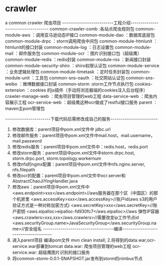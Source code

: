# crawler
a common crawler
爬虫项目
--------------------------工程介绍------------------------------------
common-crawler-comb :各站点爬虫规则包
common-module-aws ：调用亚马逊动态IP接口
common-module-dao ：数据库底层包
common-module-drpc ：storm调用爬虫中间包
common-module-htmlunit ：htmlunit的接口封装
common-module-log ：日志设置包
common-module-mail ：邮件服务包
common-module-ocr ：图片识别接口包（超级鹰）
common-module-redis ：redis封装
common-module-rss ：新闻接口封装
common-module-security-shiro ：shiro权限认证包
common-module-service ：业务逻辑处理包
common-module-timetask ：定时任务封装包
common-module-unit ：工具包
common-sns-oauth ：社交网站认证包
common-sns-weibo ：微博数据接口封装
common-storm    :storm工作节点执行包
cookies-extension ：cookies 的js插件（手动将浏览器端的cookies注入后台程序） 
crawler-manage-web ：爬虫项目管理的web工程
data-service-web ：爬虫内容展示工程
ocr-service-web ：超级鹰这种ocr做成了restful接口服务
parent ：maven主pom管理包

-----------------------下载代码后需修改成自己的服务------------------------
1.	修改数据库：parent项目中pom.xml文件中 jdbc.url
2.	修改邮件服务：parent项目中pom.xml文件中mail.host，mail.username，mail.password
3.	修改redis服务：parent项目中pom.xml文件中：redis.host，redis.port
4.	修改storm服务：parent项目中pom.xml文件中storm.drpc.host, storm.drpc.port, storm.topology.workernum
5.	修改nfs的nginx配置：parent项目中pom.xml文件中nfs.nginx.server, nfs.filepath
6.	修改ocr的配置：parent项目中pom.xml文件中ocr.server和
AbstractChaoJiYingHandler.java
7.	修改aws：parent项目中pom.xml文件中
<aws.endpoint>xxx</aws.endpoint>//aws服务器在那个区（中国区）的那个机房里
<aws.accessKey>xxx</aws.accessKey>//账户id(aws s3的用户验证方式是一种对称加密方式)
<aws.secretKey>xxx</aws.secretKey>//账户密钥
	<aws.eipalloc>eipalloc-fd930fc7</aws.eipalloc>//aws 弹性IP容器
	<aws.crawlers>xxx,xxx</aws.crawlers>//需要改变ip工作节点id			<aws.securityGroup.name>JavaSecurityGroup</aws.securityGroup.name>//安全组名
------------------------------------编译--------------------------------------
1.	进入parent项目 编译pom文件
mvn clean install;
2.将得到的data.war;ocr-service.war部署到tomcat
  data.war: 爬虫项目管理的web工程
  ocr-service.war: 超级鹰图片识别的接口服务
3. 将common-storm-0.0.1-SNAPSHOT.jar发布到storm的nimbus节点

